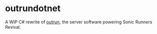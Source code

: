 # outrundotnet
A WIP C# rewrite of [outrun](https://github.com/Mtbcooler/outrun), the server software powering Sonic Runners Revival.

